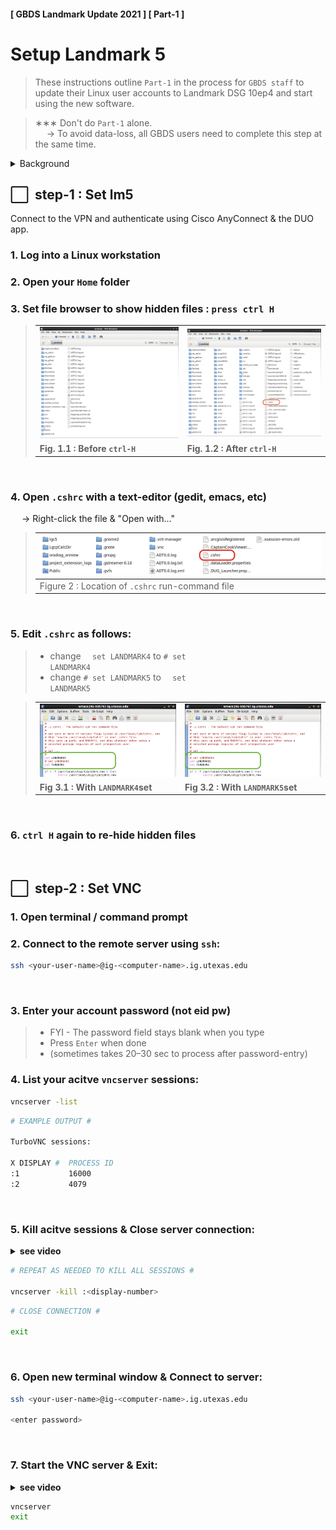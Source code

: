 #### [ GBDS Landmark Update 2021 ] [ Part-1 ]


# Setup Landmark 5

> These instructions outline `Part-1` in the process for `GBDS staff` to update their Linux user accounts to Landmark DSG 10ep4 and start using the new software.


> &#x2217;&#x2217;&#x2217; Don't do `Part-1` alone.<br>
> &emsp; &#x2192; To avoid data-loss, all GBDS users need to complete this step at the same time.


<details>
<summary style="font-size:1.0em">Background</summary>

### Deployed

>
![Linux](https://img.shields.io/badge/platform-rhel%206*%20|%20rhel%207-orange?style=flat-square&logo=red-hat)
![OpenWorks](https://img.shields.io/badge/OpenWorks-5000.10.6.0-419B59?style=flat-square)
![DecisionSpace](https://img.shields.io/badge/DecisionSpace-10ep.4.03-8FC965?style=flat-square)
<br><sup>&#xFF0A; rhel 6 is being phased out, but is still available in limited capacity


### Deprecated

> **Maintenance has expired for these applications, and they're no longer UT ISO no longer supports them:**

> * DecisionSpace 10ep.0.05
> * OpenWorks 5000.10.2.0
> * Red Hat Enterprise Linux v6 (in-progress)

### Shorthand + Abbreviations

>
<table style="width:100%">
  <tr>
    <td><b>DSG</b></td>
    <td>DecisionSpace Geoscience <br><sub>i.e. DecisionSpace (at some point Landmark added "Geoscience" to the name)</sub></td>
  </tr>
  <tr>
    <td><b>lm4, lm5</b></td>
    <td>Landmark4 & Landmark5 <br><sub> 	&#x2192; UTIG's internal naming convention for the deprecated & new versions, respectively</sub></td>
  </tr>
  <tr>
    <td><b>10ep.x.xx</b></td>
    <td>DecisionSpace version number</td>
  </tr>
  <tr>
    <td><b>10ep</b></td>
    <td>the version being deprecated (10ep.0.05) <br><sub>i.e. "Landmark4" , "lm4"</sub></td>
  </tr>
  <tr>
    <td><b>10ep4</b></td>
    <td>the version being deployed (10ep.4.03) <br><sub>i.e. "Landmark5" , "lm5"</sub></td></td>
   </tr>
</table>

</details>


## &#x2B1C;&#x00A0; step-1 : Set lm5

Connect to the VPN and authenticate using Cisco AnyConnect & the DUO app.

### 1. Log into a Linux workstation

### 2. Open your `Home` folder

### 3. Set file browser to show hidden files : `press ctrl H`

<blockquote>
<table style="width:100%">
<tr>
  <td><img src="./img/ch1/step1/set-lm5-1-browser.png" /></td>
  <td><img src="./img/ch1/step1/set-lm5-2-browser-cshrc.png" /></td>
</tr>
<tr>
  <td><b>Fig. 1.1 : Before <code>ctrl-H</code></b></td>
  <td><b>Fig. 1.2 : After <code>ctrl-H</code></b></td>
</tr>
</table>
</blockquote>

<br>

### 4. Open `.cshrc` with a text-editor (gedit, emacs, etc)

&emsp; &#x2192; Right-click the file & "Open with..."

<blockquote>

| <img src="./img/ch1/step1/set-lm5-3-edit-cshrc.png" /> |
|--------------------------------------------------------|
| Figure 2 : Location of `.cshrc` run-command file       |
</blockquote>

<br>

### 5. Edit `.cshrc` as follows:

> * change <code>&#x2003; set LANDMARK4</code> to <code># set LANDMARK4</code>
> * change <code># set LANDMARK5</code> to <code>&#x2003; set LANDMARK5</code>

<blockquote>
<table style="width:100%">
<tr>
  <td><img src="./img/ch1/step1/set-lm5-4-edit-cshrc.png" /></td>
  <td><img src="./img/ch1/step1/set-lm5-5-edit-cshrc.png" /></td>
</tr>
<tr>
  <td><b>Fig 3.1 : With <code>LANDMARK4</code>set</b></td>
  <td><b>Fig 3.2 : With <code>LANDMARK5</code>set</b></td>
</tr>
</table>
</blockquote>

<br>

### 6. `ctrl H` again to re-hide hidden files

<br>

## &#x2B1C;&#x00A0; step-2 : Set VNC

### 1. Open terminal / command prompt

### 2. Connect to the remote server using `ssh`:
 
```bash
ssh <your-user-name>@ig-<computer-name>.ig.utexas.edu
```
<br>

### 3. Enter your account password (not eid pw)

> * FYI - The password field stays blank when you type
> * Press `Enter` when done
> * (sometimes takes 20–30 sec to process after password-entry)

### 4. List your acitve `vncserver` sessions:

```bash
vncserver -list
```


```bash
# EXAMPLE OUTPUT #

TurboVNC sessions:

X DISPLAY #  PROCESS ID
:1           16000
:2           4079
```
<br>

### 5. Kill acitve sessions & Close server connection:

<details>
<summary><b>see video</b></summary>

<video width="70%" controls loop>
<source src="./img/ch1/step2/set-vnc-1-list-kill.mov">
</video>
</details>

```bash
# REPEAT AS NEEDED TO KILL ALL SESSIONS #

vncserver -kill :<display-number>
```
```bash
# CLOSE CONNECTION #

exit
```

<br>

### 6. Open new terminal window & Connect to server:

```bash
ssh <your-user-name>@ig-<computer-name>.ig.utexas.edu

<enter password>
```

<br>

### 7. Start the VNC server & Exit:

<details>
<summary><b>see video</b></summary>

<video width="70%" controls loop>
<source src="./img/ch1/step2/set-vnc-2-start.mov">
</video>
</details>

```bash
vncserver
exit
```
